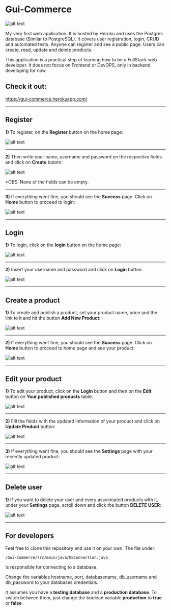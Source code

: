 # Gui-Commerce

![alt text](https://github.com/guidias1212/Gui-Commerce/blob/master/images/logo.jpg)

  My very first web application. It is hosted by Heroku and uses the Postgres database (Similar to PostgreSQL). It covers user registration, login, CRUD and automated tests. Anyone can register and see a public page. Users can create, read, update and delete products.
  
  This application is a practical step of learning how to be a FullStack web developer. It does not focus on Frontend or DevOPS, only in backend developing for now.

## Check it out:

https://gui-commerce.herokuapp.com/

---


## Register

**1)** To register, on the **Register** button on the home page:

![alt text](https://github.com/guidias1212/Gui-Commerce/blob/master/images/register1.png)

---


**2)** Then write your name, username and password on the respective fields and click on **Create** butotn:

![alt text](https://github.com/guidias1212/Gui-Commerce/blob/master/images/register2.png)

*OBS: None of the fields can be empty.

---


**3)** If everything went fine, you should see the **Success** page. Click on **Home** button to proceed to login:

![alt text](https://github.com/guidias1212/Gui-Commerce/blob/master/images/success.png)

---


## Login

**1)** To login, click on the **login** button on the home page:

![alt text](https://github.com/guidias1212/Gui-Commerce/blob/master/images/login1.png)

---


**2)** Insert your username and password and click on **Login** button:

![alt text](https://github.com/guidias1212/Gui-Commerce/blob/master/images/login2.png)

---


## Create a product

**1)** To create and publish a product, set your product name, price and the link to it and hit the button **Add New Product**:

![alt text](https://github.com/guidias1212/Gui-Commerce/blob/master/images/create_product1.png)

---


**2)** If everything went fine, you should see the **Success** page. Click on **Home** button to proceed to home page and see your product:

![alt text](https://github.com/guidias1212/Gui-Commerce/blob/master/images/create_product2.png)

---


## Edit your product

**1)** To edit your product, click on the **Login** button and then on the **Edit** button on **Your published products** table:

![alt text](https://github.com/guidias1212/Gui-Commerce/blob/master/images/edit_product1.png)

---


**2)** Fill the fields with the updated information of your product and click on **Update Product** button:

![alt text](https://github.com/guidias1212/Gui-Commerce/blob/master/images/edit_product2.png)

---


**3)** If everything went fine, you should see the **Settings** page with your recently updated product:

![alt text](https://github.com/guidias1212/Gui-Commerce/blob/master/images/edit_product3.png)

---


## Delete user

**1)** If you want to delete your user and every associoated products with it, under your **Settings** page, scroll down and click the button **DELETE USER**:

![alt text](https://github.com/guidias1212/Gui-Commerce/blob/master/images/delete.png)

---


## For developers

Feel free to clone this repository and use it on your own. The file under:

```
/Gui-Commerce/src/main/java/DBConnection.java
```

Is responsible for connecting to a database.

Change the variables hostname, port, databasename, db_username and db_password to your databases credentials.

It assumes you have a **testing database** and a **production database**. To switch between them, just change the boolean variable **production** to **true** or **false**.